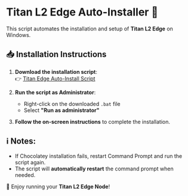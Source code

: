 # Titan L2 Edge Auto-Installer 🚀

This script automates the installation and setup of **Titan L2 Edge** on Windows.

## 📥 Installation Instructions

1. **Download the installation script**:  
   👉 [Titan Edge Auto-Install Script](https://github.com/psychead6969/Auto-install-Titan-L2-Edge-on-windows-/blob/main/installation%20of%20Titan%20L2%20Edge%20node%20on%20windows%20using%20command%20prompt.bat)  

2. **Run the script as Administrator**:  
   - Right-click on the downloaded `.bat` file  
   - Select **"Run as administrator"**  

3. **Follow the on-screen instructions** to complete the installation.  

## ℹ️ Notes:
- If Chocolatey installation fails, restart Command Prompt and run the script again.  
- The script will **automatically restart** the command prompt when needed.  

🚀 Enjoy running your **Titan L2 Edge Node**!  

